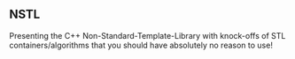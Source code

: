 ## NSTL

Presenting the C++ Non-Standard-Template-Library with knock-offs of STL containers/algorithms that you should have absolutely no reason to use!
